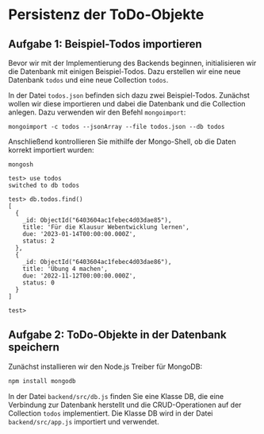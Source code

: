 # Persistenz der ToDo-Objekte

## Aufgabe 1: Beispiel-Todos importieren

Bevor wir mit der Implementierung des Backends beginnen, initialisieren wir die Datenbank mit einigen Beispiel-Todos. Dazu erstellen wir eine neue Datenbank `todos` und eine neue Collection `todos`.

In der Datei `todos.json` befinden sich dazu zwei Beispiel-Todos. Zunächst wollen wir diese importieren und dabei die Datenbank und die Collection anlegen. Dazu verwenden wir den Befehl `mongoimport`:

```MongoDB
mongoimport -c todos --jsonArray --file todos.json --db todos
```

Anschließend kontrollieren Sie mithilfe der Mongo-Shell, ob die Daten korrekt importiert wurden:

```MongoDB
mongosh 

test> use todos
switched to db todos

test> db.todos.find()
[
  {
    _id: ObjectId("6403604ac1febec4d03dae85"),
    title: 'Für die Klausur Webentwicklung lernen',
    due: '2023-01-14T00:00:00.000Z',
    status: 2
  },
  {
    _id: ObjectId("6403604ac1febec4d03dae86"),
    title: 'Übung 4 machen',
    due: '2022-11-12T00:00:00.000Z',
    status: 0
  }
]

test>
```

## Aufgabe 2: ToDo-Objekte in der Datenbank speichern

Zunächst installieren wir den Node.js Treiber für MongoDB:

```bash
npm install mongodb
```

In der Datei `backend/src/db.js` finden Sie eine Klasse DB, die eine Verbindung zur Datenbank herstellt und die CRUD-Operationen auf der Collection `todos` implementiert. Die Klasse DB wird in der Datei `backend/src/app.js` importiert und verwendet.
